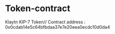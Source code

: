 # Token-contract
Klaytn KIP-7 Token//
Contract address : 0x0cdab14e5c64bfbdaa37e7e20eea0ecdc10d0da4
